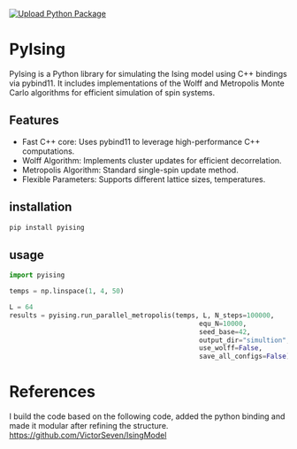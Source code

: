 [![Upload Python Package](https://github.com/mmaleki92/pyising/actions/workflows/python-publish.yml/badge.svg)](https://github.com/mmaleki92/pyising/actions/workflows/python-publish.yml)

# PyIsing

PyIsing is a Python library for simulating the Ising model using C++ bindings via pybind11. It includes implementations of the Wolff and Metropolis Monte Carlo algorithms for efficient simulation of spin systems.

## Features
- Fast C++ core: Uses pybind11 to leverage high-performance C++ computations.
- Wolff Algorithm: Implements cluster updates for efficient decorrelation.
- Metropolis Algorithm: Standard single-spin update method.
- Flexible Parameters: Supports different lattice sizes, temperatures.

## installation
```bash
pip install pyising
```

## usage
```python
import pyising

temps = np.linspace(1, 4, 50)

L = 64
results = pyising.run_parallel_metropolis(temps, L, N_steps=100000,
                                                equ_N=10000,
                                                seed_base=42,
                                                output_dir="simultion",
                                                use_wolff=False, 
                                                save_all_configs=False)
```


# References
I build the code based on the following code, added the python binding and made it modular after refining the structure.
https://github.com/VictorSeven/IsingModel
